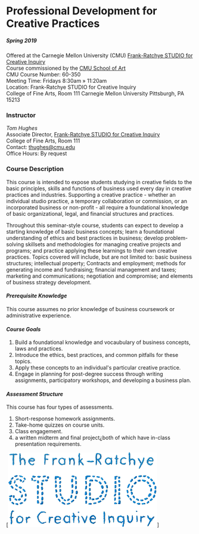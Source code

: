 # Professional Development for Creative Practices
##### Spring 2019

Offered at the Carnegie Mellon University (CMU) [Frank-Ratchye STUDIO for Creative Inquiry](http://studioforcreativeinquiry.org/)  
Course commissioned by the [CMU School of Art](http://www.art.cmu.edu/)  
CMU Course Number: 60-350  
Meeting Time: Fridays 8:30am » 11:20am  
Location: Frank-Ratchye STUDIO for Creative Inquiry  
College of Fine Arts, Room 111
Carnegie Mellon University
Pittsburgh, PA 15213

### Instructor
_Tom Hughes_  
Associate Director, [Frank-Ratchye STUDIO for Creative Inquiry](http://studioforcreativeinquiry.org/)  
College of Fine Arts, Room 111  
Contact: thughes@cmu.edu  
Office Hours: By request

### Course Description
This course is intended to expose students studying in creative fields to the basic principles, skills and functions of business used every day in creative practices and industries. Supporting a creative practice - whether an individual studio practice, a temporary collaboration or commission, or an incorporated business or non-profit - all require a foundational knowledge of basic organizational, legal, and financial structures and practices. 

Throughout this seminar-style course, students can expect to develop a starting knowledge of basic business concepts; learn a foundational understanding of ethics and best practices in business; develop problem-solving skillsets and methodologies for managing creative projects and programs; and practice applying these learnings to their own creative practices. Topics covered will include, but are not limited to: basic business structures; intellectual property; Contracts and employment; methods for generating income and fundraising; financial management and taxes; marketing and communications; negotiation and compromise; and elements of business strategy development. 

#### _Prerequisite Knowledge_  
This course assumes no prior knowledge of business coursework or administrative experience.

#### _Course Goals_  
1) Build a foundational knowledge and vocaubulary of business concepts, laws and practices.
2) Introduce the ethics, best practices, and common pitfalls for these topics.
3) Apply these concepts to an individual's particular creative practice.
4) Engage in planning for post-degree success through writing assignments, participatory workshops, and developing a business plan.

#### _Assessment Structure_  
This course has four types of assessments. 
1) Short-response homework assignments. 
2) Take-home quizzes on course units. 
3) Class engagement.
4) a written midterm and final project¿both of which have in-class presentation requirements.

[![STUDIO Logo](/images/studiologo.png)]
